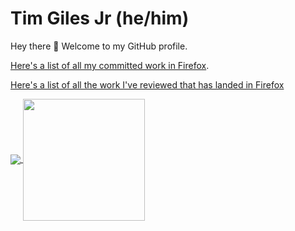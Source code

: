 # Tim Giles Jr (he/him)

Hey there 👋 Welcome to my GitHub profile.

[Here's a list of all my committed work in Firefox](https://github.com/mozilla/gecko-dev/search?o=desc&q=author%3Atgiles&s=committer-date&type=commits).

[Here's a list of all the work I've reviewed that has landed in Firefox](https://github.com/mozilla/gecko-dev/search?p=1&q=%22tgiles%22&type=commits)

<a href="https://github.com/anuraghazra/github-readme-stats">
  <img align="center" src="https://github-readme-stats.vercel.app/api?username=TGiles&count_private=true&theme=synthwave&hide_rank=true" />
</a>
<a href="https://github.com/anuraghazra/convoychat">
  <img align="center" height="195" src="https://github-readme-stats.vercel.app/api/top-langs/?username=TGiles&count_private=true&theme=synthwave&layout=compact" />
</a>
